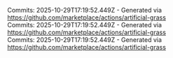 Commits: 2025-10-29T17:19:52.449Z - Generated via https://github.com/marketplace/actions/artificial-grass
<br>
Commits: 2025-10-29T17:19:52.449Z - Generated via https://github.com/marketplace/actions/artificial-grass
<br>
Commits: 2025-10-29T17:19:52.449Z - Generated via https://github.com/marketplace/actions/artificial-grass
<br>

